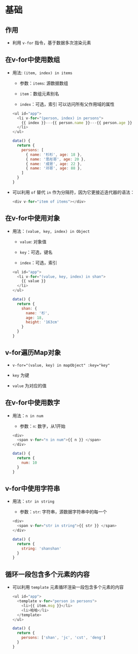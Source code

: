 # 基础

## 作用

  - 利用 `v-for` 指令，基于数据多次渲染元素

## 在v-for中使用数组

  - 用法: `(item, index) in items`

      - 参数：`items`: 源数据数组

      - `item`：数组元素别名

      - `index`：可选，索引 可以访问所有父作用域的属性

    ```javascript
    <ul id="app">
      <li v-for="(person, index) in persons">
        {{ index }}---{{ person.name }}---{{ person.age }}
      </li>
    </ul>
    ```

    ```javascript
    data() {
      return {
        persons: [
          { name: '杉杉', age: 18 },
          { name: '思彤哥', age: 20 },
          { name: '成哥', age: 22 },
          { name: '邓哥', age: 88 },
        ]
      }
    }
    ```

  - 可以利用 `of` 替代 `in` 作为分隔符，因为它更接近迭代器的语法：

    ```javascript
    <div v-for="item of items"></div>
    ```

## 在v-for中使用对象

  - 用法：`(value, key, index) in Object`

      - `value`: 对象值

      - `key`：可选，键名

      - `index`：可选，索引

    ```javascript
    <ul id="app">
      <li v-for="(value, key, index) in shan">
        {{ value }}
      </li>
    </ul>
    ```

    ```javascript
    data() {
      return {
        shan: {
          name: '杉',
          age: 18,
          height: '163cm'
        }
      }
    }
    ```

## v-for遍历Map对象

  - `v-for="(value, key) in mapObject" :key="key"`

  - `key` 为键

  - `value` 为对应的值

## 在v-for中使用数字

  - 用法：`n in num`&#x20;

      - 参数：`n`: 数字，从1开始

    ```javascript
    <div>
      <span v-for="n in num">{{ n }} </span>
    </div>
    ```

    ```javascript
    data() {
      return {
        num: 10
      }
    }
    ```

## v-for中使用字符串

  - 用法：`str in string`

      - 参数：`str`: 字符串，源数据字符串中的每一个

    ```javascript
    <div>
      <span v-for="str in string">{{ str }} </span>
    </div>
    ```

    ```javascript
    data() {
      return {
        string: 'shanshan'
      }
    }
    ```

## 循环一段包含多个元素的内容

  - 可以利用 `template` 元素循环渲染一段包含多个元素的内容

    ```javascript
    <ul id="app">
      <template v-for="person in persons">
        <li>{{ item.msg }}</li>
        <li>哈哈</li>
      </template>
    </ul>
    ```

    ```javascript
    data() {
      return {
        persons: ['shan', 'jc', 'cst', 'deng']
      }
    }
    ```
